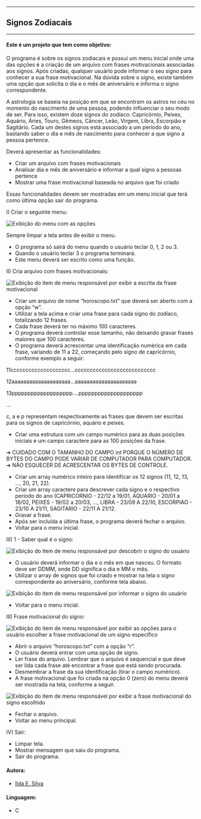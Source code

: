 --------------------------
## Signos Zodiacais
--------------------------

#### Este é um projeto que tem como objetivo:

O programa é sobre os signos zodiacais e possui um menu inicial onde uma das opções é a criação de um arquivo com frases motivacionais associadas aos signos. Após criadas, qualquer usuário pode informar o seu signo para conhecer a sua frase motivacional. Na dúvida sobre o signo, existe também uma opção que solicita o dia e o mês de aniversário e informa o signo correspondente.

A astrologia se baseia na posição em que se encontram os astros no céu no momento do nascimento de uma pessoa, podendo influenciar o seu modo de ser. Para isso, existem doze signos do zodíaco: Capricórnio, Peixes, Aquário, Áries, Touro, Gêmeos, Câncer, Leão, Virgem, Libra, Escorpião e Sagitário. Cada um destes signos está associado a um período do ano, bastando saber o dia e mês de nascimento para conhecer a que signo a pessoa pertence.


Deverá apresentar as funcionalidades: 
- Criar um arquivo com frases motivacionais
- Analisar dia e mês de aniversário e informar a qual signo a pessoas pertence
- Mostrar uma frase motivacional baseada no arquivo que foi criado

Essas funcionalidades devem ser mostradas em um menu inicial que terá como última opção sair do programa.


I) Criar o seguinte menu:

![Exibição do menu com as opções](https://raw.githubusercontent.com/ildaemanoely/Projects-C/master/Zod%C3%ADaco/menu0.png)

Sempre limpar a tela antes de exibir o menu.

- O programa só sairá do menu quando o usuário teclar 0, 1, 2 ou 3.
- Quando o usuário teclar 3 o programa terminará.
- Este menu deverá ser escrito como uma função.

II) Cria arquivo com frases motivacionais:

![Exibição do item de menu responsável por exibir a escrita da frase motivacional](https://raw.githubusercontent.com/ildaemanoely/Projects-C/master/Zod%C3%ADaco/menu01.png)

- Criar um arquivo de nome “horoscopo.txt” que deverá ser aberto com a opção “w”.
- Utilizar a tela acima e criar uma frase para cada signo do zodíaco, totalizando 12 frases.
- Cada frase deverá ter no máximo 100 caracteres.
- O programa deverá controlar esse tamanho, não deixando gravar frases maiores que 100 caracteres.
- O programa deverá acrescentar uma identificação numérica em cada frase, variando de 11 a 22, começando pelo signo de capricórnio, conforme exemplo a seguir:

11cccccccccccccccccccc...ccccccccccccccccccccccccccc

12aaaaaaaaaaaaaaaaaaaa...aaaaaaaaaaaaaaaaaaaaa

13ppppppppppppppppppp....pppppppppppppppppppp

...

c, a e p representam respectivamente as frases que devem ser escritas para os signos de capricórnio, aquário e peixes.

- Criar uma estrutura com um campo numérico para as duas posições iniciais e um campo caractere para as 100 posições da frase.

➔    CUIDADO COM O TAMANHO DO CAMPO int PORQUE O NÚMERO DE BYTES DO CAMPO PODE VARIAR  DE COMPUTADOR PARA COMPUTADOR.
➔    NÃO ESQUECER DE ACRESCENTAR OS BYTES DE CONTROLE.

- Criar um array numérico inteiro para identificar os 12 signos (11, 12, 13, …, 20, 21, 22).
-  Criar um array caractere para descrever cada signo e o respectivo período do ano (CAPRICORNIO - 22/12 a 19/01, AQUARIO     - 20/01 a 18/02, PEIXES      - 19/02 a 20/03, …, LIBRA       - 23/09 A 22/10, ESCORPIAO   - 23/10 A 21/11, SAGITARIO   - 22/11 A 21/12.
- Gravar a frase.
- Após ser incluída a última frase, o programa deverá fechar o arquivo.
- Voltar para o menu inicial.

III) 1 - Saber qual é o signo:

![Exibição do item de menu responsável por descobrir o signo do usuário](https://raw.githubusercontent.com/ildaemanoely/Projects-C/master/Zod%C3%ADaco/menu02.png)

- O usuário deverá informar o dia e o mês em que nasceu. O formato deve ser DDMM, onde DD significa o dia e MM o mês.
- Utilizar o array de signos que foi criado e mostrar na tela o signo correspondente ao aniversário, conforme tela abaixo.

![Exibição do item de menu responsável por informar o signo do usuário](https://raw.githubusercontent.com/ildaemanoely/Projects-C/master/Zod%C3%ADaco/menu03.png)

- Voltar para o menu inicial.

III) Frase motivacional do signo:

![Exibição do item de menu responsável por exibir as opções para o usuário escolher a frase motivacional de um signo específico](https://raw.githubusercontent.com/ildaemanoely/Projects-C/master/Zod%C3%ADaco/menu04.png)

- Abrir o arquivo “horoscopo.txt” com a opção “r”.
- O usuário deverá entrar com uma opção de signo.
- Ler frase do arquivo. Lembrar que o arquivo é sequencial e que deve ser lida cada frase até encontrar a frase que está sendo procurada.
- Desmembrar a frase da sua identificação (tirar o campo numérico).
- A frase motivacional que foi criada na opção 0 (zero) do menu deverá ser mostrada na tela, conforme a seguir.

![Exibição do item de menu responsável por exibir a frase motivacional do signo escolhido](https://raw.githubusercontent.com/ildaemanoely/Projects-C/master/Zod%C3%ADaco/menu05.png)

- Fechar o arquivo.
- Voltar ao menu principal.

IV) Sair:

- Limpar tela.
- Mostrar mensagem que saiu do programa.
- Sair do programa.

#### Autora:
- [Ilda E. Silva](https://linkedin.com/in/ilda-silva-neta/)

#### Linguagem:
- C













